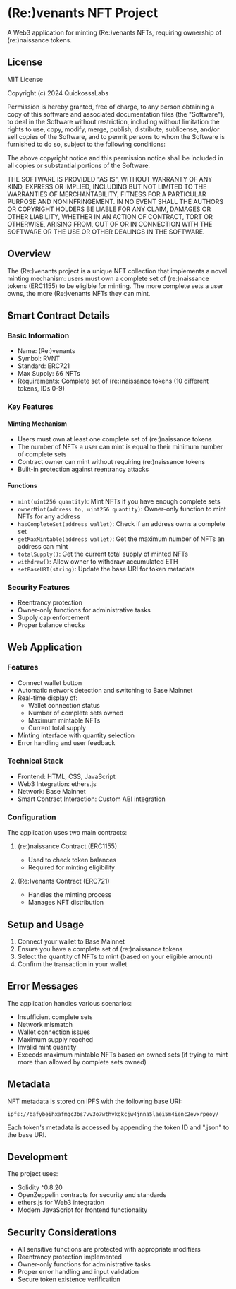 # (Re:)venants NFT Project

A Web3 application for minting (Re:)venants NFTs, requiring ownership of (re:)naissance tokens.

## License

MIT License

Copyright (c) 2024 QuickosssLabs

Permission is hereby granted, free of charge, to any person obtaining a copy
of this software and associated documentation files (the "Software"), to deal
in the Software without restriction, including without limitation the rights
to use, copy, modify, merge, publish, distribute, sublicense, and/or sell
copies of the Software, and to permit persons to whom the Software is
furnished to do so, subject to the following conditions:

The above copyright notice and this permission notice shall be included in all
copies or substantial portions of the Software.

THE SOFTWARE IS PROVIDED "AS IS", WITHOUT WARRANTY OF ANY KIND, EXPRESS OR
IMPLIED, INCLUDING BUT NOT LIMITED TO THE WARRANTIES OF MERCHANTABILITY,
FITNESS FOR A PARTICULAR PURPOSE AND NONINFRINGEMENT. IN NO EVENT SHALL THE
AUTHORS OR COPYRIGHT HOLDERS BE LIABLE FOR ANY CLAIM, DAMAGES OR OTHER
LIABILITY, WHETHER IN AN ACTION OF CONTRACT, TORT OR OTHERWISE, ARISING FROM,
OUT OF OR IN CONNECTION WITH THE SOFTWARE OR THE USE OR OTHER DEALINGS IN THE
SOFTWARE.

## Overview

The (Re:)venants project is a unique NFT collection that implements a novel minting mechanism: users must own a complete set of (re:)naissance tokens (ERC1155) to be eligible for minting. The more complete sets a user owns, the more (Re:)venants NFTs they can mint.

## Smart Contract Details

### Basic Information
- Name: (Re:)venants
- Symbol: RVNT
- Standard: ERC721
- Max Supply: 66 NFTs
- Requirements: Complete set of (re:)naissance tokens (10 different tokens, IDs 0-9)

### Key Features

#### Minting Mechanism
- Users must own at least one complete set of (re:)naissance tokens
- The number of NFTs a user can mint is equal to their minimum number of complete sets
- Contract owner can mint without requiring (re:)naissance tokens
- Built-in protection against reentrancy attacks

#### Functions
- `mint(uint256 quantity)`: Mint NFTs if you have enough complete sets
- `ownerMint(address to, uint256 quantity)`: Owner-only function to mint NFTs for any address
- `hasCompleteSet(address wallet)`: Check if an address owns a complete set
- `getMaxMintable(address wallet)`: Get the maximum number of NFTs an address can mint
- `totalSupply()`: Get the current total supply of minted NFTs
- `withdraw()`: Allow owner to withdraw accumulated ETH
- `setBaseURI(string)`: Update the base URI for token metadata

### Security Features
- Reentrancy protection
- Owner-only functions for administrative tasks
- Supply cap enforcement
- Proper balance checks

## Web Application

### Features
- Connect wallet button
- Automatic network detection and switching to Base Mainnet
- Real-time display of:
  - Wallet connection status
  - Number of complete sets owned
  - Maximum mintable NFTs
  - Current total supply
- Minting interface with quantity selection
- Error handling and user feedback

### Technical Stack
- Frontend: HTML, CSS, JavaScript
- Web3 Integration: ethers.js
- Network: Base Mainnet
- Smart Contract Interaction: Custom ABI integration

### Configuration
The application uses two main contracts:
1. (re:)naissance Contract (ERC1155)
   - Used to check token balances
   - Required for minting eligibility

2. (Re:)venants Contract (ERC721)
   - Handles the minting process
   - Manages NFT distribution

## Setup and Usage

1. Connect your wallet to Base Mainnet
2. Ensure you have a complete set of (re:)naissance tokens
3. Select the quantity of NFTs to mint (based on your eligible amount)
4. Confirm the transaction in your wallet

## Error Messages

The application handles various scenarios:
- Insufficient complete sets
- Network mismatch
- Wallet connection issues
- Maximum supply reached
- Invalid mint quantity
- Exceeds maximum mintable NFTs based on owned sets (if trying to mint more than allowed by complete sets owned)

## Metadata

NFT metadata is stored on IPFS with the following base URI:
```
ipfs://bafybeihxafmqc3bs7vv3o7wthvkgkcjw4jnna5laei5m4ienc2evxrpeoy/
```

Each token's metadata is accessed by appending the token ID and ".json" to the base URI.

## Development

The project uses:
- Solidity ^0.8.20
- OpenZeppelin contracts for security and standards
- ethers.js for Web3 integration
- Modern JavaScript for frontend functionality

## Security Considerations

- All sensitive functions are protected with appropriate modifiers
- Reentrancy protection implemented
- Owner-only functions for administrative tasks
- Proper error handling and input validation
- Secure token existence verification 